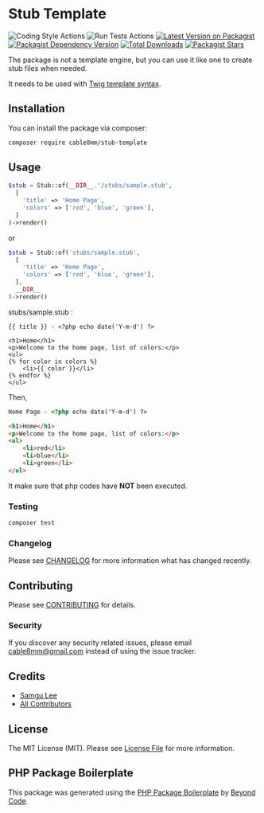 # Stub Template

![Coding Style Actions](https://github.com/cable8mm/stub-template/actions/workflows/code-style.yml/badge.svg)
![Run Tests Actions](https://github.com/cable8mm/stub-template/actions/workflows/run-tests.yml/badge.svg)
[![Latest Version on Packagist](https://img.shields.io/packagist/v/cable8mm/stub-template.svg)](https://packagist.org/packages/cable8mm/stub-template)
[![Packagist Dependency Version](https://img.shields.io/packagist/dependency-v/cable8mm/stub-template/php?logo=PHP&logoColor=white&color=777BB4)](https://packagist.org/packages/cable8mm/stub-template)
[![Total Downloads](https://img.shields.io/packagist/dt/cable8mm/stub-template.svg)](https://packagist.org/packages/cable8mm/stub-template)
[![Packagist Stars](https://img.shields.io/packagist/stars/cable8mm/stub-template)](https://github.com/cable8mm/stub-template/stargazers)

The package is not a template engine, but you can use it like one to create stub files when needed.

It needs to be used with [Twig template syntax](https://twig.symfony.com/doc/3.x/templates.html).

## Installation

You can install the package via composer:

```bash
composer require cable8mm/stub-template
```

## Usage

```php
$stub = Stub::of(__DIR__.'/stubs/sample.stub',
  [
    'title' => 'Home Page',
    'colors' => ['red', 'blue', 'green'],
  ]
)->render()
```

or

```php
$stub = Stub::of('stubs/sample.stub',
  [
    'title' => 'Home Page',
    'colors' => ['red', 'blue', 'green'],
  ],
  __DIR__
)->render()
```

stubs/sample.stub :

```twig filename="stubs/sample.stub"
{{ title }} - <?php echo date('Y-m-d') ?>

<h1>Home</h1>
<p>Welcome to the home page, list of colors:</p>
<ul>
{% for color in colors %}
    <li>{{ color }}</li>
{% endfor %}
</ul>

```

Then,

```html
Home Page - <?php echo date('Y-m-d') ?>

<h1>Home</h1>
<p>Welcome to the home page, list of colors:</p>
<ul>
    <li>red</li>
    <li>blue</li>
    <li>green</li>
</ul>
```

It make sure that php codes have **NOT** been executed.

### Testing

```bash
composer test
```

### Changelog

Please see [CHANGELOG](CHANGELOG.md) for more information what has changed recently.

## Contributing

Please see [CONTRIBUTING](CONTRIBUTING.md) for details.

### Security

If you discover any security related issues, please email <cable8mm@gmail.com> instead of using the issue tracker.

## Credits

- [Samgu Lee](https://github.com/cable8mm)
- [All Contributors](../../contributors)

## License

The MIT License (MIT). Please see [License File](LICENSE.md) for more information.

## PHP Package Boilerplate

This package was generated using the [PHP Package Boilerplate](https://laravelpackageboilerplate.com) by [Beyond Code](http://beyondco.de/).
